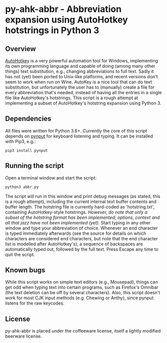 # py-ahk-abbr - Abbreviation expansion using AutoHotkey hotstrings in Python 3

## Overview

[AutoHotkey](https://www.autohotkey.com) is a very powerful automation tool for Windows, implementing its own programming language and capable of doing (among many other things) text substitution, e.g., changing abbreviations to full text. Sadly it has not (yet) been ported to Unix-like platforms, and recent versions don't seem to work when run on Wine. AutoKey is a nice tool that can do text substitution, but unfortunately the user has to (manually) create a file for every abbreviation that's needed, instead of having all the entries in a single file like AutoHotkey's hotstrings. This script is a rough attempt at implementing a subset of AutoHotkey's hotstring expansion using Python 3.

## Dependencies

All files were written for Python 3.6+. Currently the core of this script depends on [pynput](https://pynput.readthedocs.io/en/latest/) for keyboard listening and typing. It can be installed with Pip3, e.g.:

```shell
pip3 install pynput
```

## Running the script

Open a terminal window and start the script:

```shell
python3 abbr.py
```

The script will run in this window and print debug messages (as stated, this is a rough attempt), including the current internal text buffer contents and buffer length. The hotstring file is currently hard-coded as 'hotstring.txt', containing AutoHotkey-style hotstrings. _However, do note that only a subset of the hotstring format has been implemented; options, context and all that jazz have not been implemented (yet)._ Start typing in any other window and type your abbreviation of choice. Whenever an end character is typed immediately afterwards (see the source for details on which characters are considered end characters, but note that the end character list is modelled after AutoHotkey's), a sequence of backspaces are automatically typed out, followed by the full text. Press Escape any time to quit the script.

## Known bugs

While this script works on simple text editors (e.g., Mousepad), things can get odd when typing text into certain programs, such as Firefox's Omnibar (the text deletion can be off by several characters). Also, this script doesn't work for most CJK input methods (e.g. Chewing or Anthy), since pynput listens for the raw keycodes.

## License

py-ahk-abbr is placed under the coffeeware license, itself a lightly modified beerware license.
